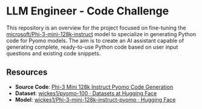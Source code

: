 # LLM Engineer - Code Challenge

This repository is an overview for the project focused on fine-tuning the [microsoft/Phi-3-mini-128k-instruct](https://huggingface.co/microsoft/Phi-3-mini-128k-instruct) model to specialize in generating Python code for Pyomo models. The aim is to create an AI assistant capable of generating complete, ready-to-use Python code based on user input questions and existing code snippets.

## Resources

- **Source Code**: [Phi-3 Mini 128k Instruct Pyomo Code Generation](https://github.com/wickes1/notimetowaste/tree/main/llm/transformer-tutorial/fine-tune-phi-3-pyomo)
- **Dataset**: [wickes1/pyomo-100 · Datasets at Hugging Face](https://huggingface.co/datasets/wickes1/pyomo-100)
- **Model**: [wickes1/Phi-3-mini-128k-instruct-pyomo · Hugging Face](https://huggingface.co/wickes1/Phi-3-mini-128k-instruct-pyomo)
